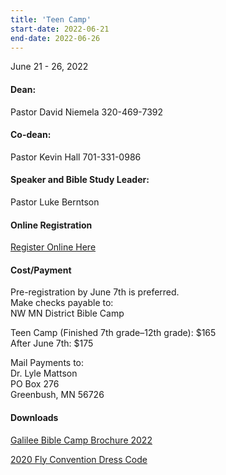```yaml
---
title: 'Teen Camp'
start-date: 2022-06-21
end-date: 2022-06-26
---
```


June 21 - 26, 2022

#### Dean:

Pastor David Niemela 320-469-7392

#### Co-dean:

Pastor Kevin Hall 701-331-0986

#### Speaker and Bible Study Leader:

Pastor Luke Berntson

#### Online Registration

[Register Online Here](https://docs.google.com/forms/d/e/1FAIpQLSe0mBV2NcnWbfg1qjicq1EiFf62iLRTH73gIkYoo8tJ82Xy9w/viewform?usp=sf_link)

#### Cost/Payment

Pre-registration by June 7th is preferred.  
Make checks payable to:  
NW MN District Bible Camp

Teen Camp (Finished 7th grade–12th grade): $165  
After June 7th: $175

Mail Payments to:  
Dr. Lyle Mattson  
PO Box 276  
Greenbush, MN 56726

#### Downloads

[Galilee Bible Camp Brochure 2022](/files/galilee-bible-camp-2022-brochure.pdf)

[2020 Fly Convention Dress Code](/files/2019-fly-convention-dress-code.pdf)
